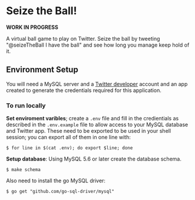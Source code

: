 # Seize the Ball!

**WORK IN PROGRESS**

A virtual ball game to play on Twitter. Seize the ball by tweeting "@seizeTheBall I have the ball" and see how long you manage keep hold of it.

## Environment Setup
You will need a MySQL server and a [Twitter developer](https://developer.twitter.com/content/developer-twitter/en.html) account and an app created to generate the credentials required for this application.

### To run locally

**Set enviroment varibles**; create a `.env` file and fill in the credientials as described in the `.env.example` file to allow access to your MySQL database and Twitter app. These need to be exported to be used in your shell session; you can export all of them in one line with:

```
$ for line in $(cat .env); do export $line; done
```

**Setup database**: Using MySQL 5.6 or later create the database schema.

```
$ make schema
```

Also need to install the go MySQL driver:
```
$ go get "github.com/go-sql-driver/mysql"
```